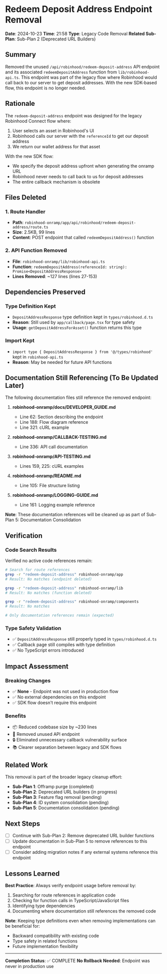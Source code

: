 # Redeem Deposit Address Endpoint Removal

**Date**: 2024-10-23
**Time**: 21:58
**Type**: Legacy Code Removal
**Related Sub-Plan**: Sub-Plan 2 (Deprecated URL Builders)

## Summary

Removed the unused `/api/robinhood/redeem-deposit-address` API endpoint and its associated `redeemDepositAddress` function from `lib/robinhood-api.ts`. This endpoint was part of the legacy flow where Robinhood would call back to our server to get deposit addresses. With the new SDK-based flow, this endpoint is no longer needed.

## Rationale

The `redeem-deposit-address` endpoint was designed for the legacy Robinhood Connect flow where:
1. User selects an asset in Robinhood's UI
2. Robinhood calls our server with the `referenceId` to get our deposit address
3. We return our wallet address for that asset

With the new SDK flow:
- We specify the deposit address upfront when generating the onramp URL
- Robinhood never needs to call back to us for deposit addresses
- The entire callback mechanism is obsolete

## Files Deleted

### 1. Route Handler
- **Path**: `robinhood-onramp/app/api/robinhood/redeem-deposit-address/route.ts`
- **Size**: 2.5KB, 99 lines
- **Content**: POST endpoint that called `redeemDepositAddress()` function

### 2. API Function Removed
- **File**: `robinhood-onramp/lib/robinhood-api.ts`
- **Function**: `redeemDepositAddress(referenceId: string): Promise<DepositAddressResponse>`
- **Lines Removed**: ~127 lines (lines 27-153)

## Dependencies Preserved

### Type Definition Kept
- `DepositAddressResponse` type definition kept in `types/robinhood.d.ts`
- **Reason**: Still used by `app/callback/page.tsx` for type safety
- **Usage**: `getDepositAddressForAsset()` function returns this type

### Import Kept
- `import type { DepositAddressResponse } from '@/types/robinhood'` kept in `robinhood-api.ts`
- **Reason**: May be needed for future API functions

## Documentation Still Referencing (To Be Updated Later)

The following documentation files still reference the removed endpoint:

1. **robinhood-onramp/docs/DEVELOPER_GUIDE.md**
   - Line 62: Section describing the endpoint
   - Line 188: Flow diagram reference
   - Line 321: cURL example

2. **robinhood-onramp/CALLBACK-TESTING.md**
   - Line 336: API call documentation

3. **robinhood-onramp/API-TESTING.md**
   - Lines 159, 225: cURL examples

4. **robinhood-onramp/README.md**
   - Line 105: File structure listing

5. **robinhood-onramp/LOGGING-GUIDE.md**
   - Line 161: Logging example reference

**Note**: These documentation references will be cleaned up as part of Sub-Plan 5: Documentation Consolidation

## Verification

### Code Search Results

Verified no active code references remain:

```bash
# Search for route references
grep -r "redeem-deposit-address" robinhood-onramp/app
# Result: No matches (endpoint deleted)

grep -r "redeem-deposit-address" robinhood-onramp/lib  
# Result: No matches (function deleted)

grep -r "redeem-deposit-address" robinhood-onramp/components
# Result: No matches

# Only documentation references remain (expected)
```

### Type Safety Validation

- ✅ `DepositAddressResponse` still properly typed in `types/robinhood.d.ts`
- ✅ Callback page still compiles with type definition
- ✅ No TypeScript errors introduced

## Impact Assessment

### Breaking Changes
- ✅ **None** - Endpoint was not used in production flow
- ✅ No external dependencies on this endpoint
- ✅ SDK flow doesn't require this endpoint

### Benefits
- 📦 Reduced codebase size by ~230 lines
- 🧹 Removed unused API endpoint
- 🔒 Eliminated unnecessary callback vulnerability surface
- 📚 Clearer separation between legacy and SDK flows

## Related Work

This removal is part of the broader legacy cleanup effort:

- **Sub-Plan 1**: Offramp purge (completed)
- **Sub-Plan 2**: Deprecated URL builders (in progress)
- **Sub-Plan 3**: Feature flag removal (pending)
- **Sub-Plan 4**: ID system consolidation (pending)
- **Sub-Plan 5**: Documentation consolidation (pending)

## Next Steps

- [ ] Continue with Sub-Plan 2: Remove deprecated URL builder functions
- [ ] Update documentation in Sub-Plan 5 to remove references to this endpoint
- [ ] Consider adding migration notes if any external systems reference this endpoint

## Lessons Learned

**Best Practice**: Always verify endpoint usage before removal by:
1. Searching for route references in application code
2. Checking for function calls in TypeScript/JavaScript files
3. Identifying type dependencies
4. Documenting where documentation still references the removed code

**Note**: Keeping type definitions even when removing implementations can be beneficial for:
- Backward compatibility with existing code
- Type safety in related functions
- Future implementation flexibility

---

**Completion Status**: ✅ COMPLETE
**No Rollback Needed**: Endpoint was never in production use

